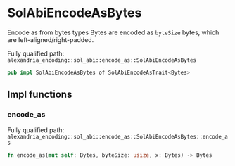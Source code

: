# SolAbiEncodeAsBytes

Encode as from bytes types Bytes are encoded as `byteSize` bytes, which are left-aligned/right-padded.

Fully qualified path: `alexandria_encoding::sol_abi::encode_as::SolAbiEncodeAsBytes`

```rust
pub impl SolAbiEncodeAsBytes of SolAbiEncodeAsTrait<Bytes>
```

## Impl functions

### encode_as

Fully qualified path: `alexandria_encoding::sol_abi::encode_as::SolAbiEncodeAsBytes::encode_as`

```rust
fn encode_as(mut self: Bytes, byteSize: usize, x: Bytes) -> Bytes
```


